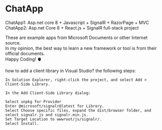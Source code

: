 # ChatApp
ChatApp1: Asp.net core 8 + Javascript + SignalR + RazorPage + MVC \
ChatApp2: Asp.net Core 8 + React.js + SignalR full-stack project 

These are  example apps from Microsoft Documents or other Internet source. \
In my opinion, the best way to learn a new framework or tool is from their official documents.   
Happy Coding! 🫀

how to add a client library in Visual Studio? the following steps:
```
In Solution Explorer, right-click the project, and select Add > Client-Side Library.

In the Add Client-Side Library dialog:

Select unpkg for Provider
Enter @microsoft/signalr@latest for Library.
Select Choose specific files, expand the dist/browser folder, and select signalr.js and signalr.min.js.
Set Target Location to wwwroot/js/signalr/.
Select Install.
```


